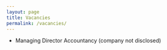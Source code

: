 ```yaml
---
layout: page
title: Vacancies
permalink: /vacancies/
---
```


- Managing Director Accountancy (company not disclosed)
